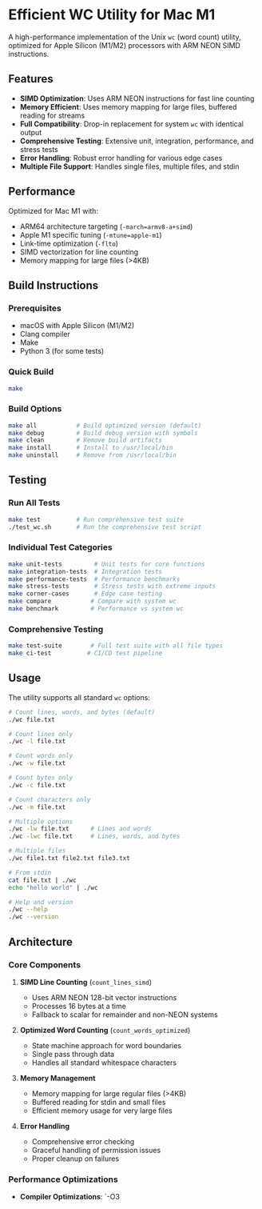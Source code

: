 # Efficient WC Utility for Mac M1

A high-performance implementation of the Unix `wc` (word count) utility, optimized for Apple Silicon (M1/M2) processors with ARM NEON SIMD instructions.

## Features

- **SIMD Optimization**: Uses ARM NEON instructions for fast line counting
- **Memory Efficient**: Uses memory mapping for large files, buffered reading for streams
- **Full Compatibility**: Drop-in replacement for system `wc` with identical output
- **Comprehensive Testing**: Extensive unit, integration, performance, and stress tests
- **Error Handling**: Robust error handling for various edge cases
- **Multiple File Support**: Handles single files, multiple files, and stdin

## Performance

Optimized for Mac M1 with:
- ARM64 architecture targeting (`-march=armv8-a+simd`)
- Apple M1 specific tuning (`-mtune=apple-m1`)
- Link-time optimization (`-flto`)
- SIMD vectorization for line counting
- Memory mapping for large files (>4KB)

## Build Instructions

### Prerequisites
- macOS with Apple Silicon (M1/M2)
- Clang compiler
- Make
- Python 3 (for some tests)

### Quick Build
```bash
make
```

### Build Options
```bash
make all           # Build optimized version (default)
make debug         # Build debug version with symbols
make clean         # Remove build artifacts
make install       # Install to /usr/local/bin
make uninstall     # Remove from /usr/local/bin
```

## Testing

### Run All Tests
```bash
make test          # Run comprehensive test suite
./test_wc.sh       # Run the comprehensive test script
```

### Individual Test Categories
```bash
make unit-tests         # Unit tests for core functions
make integration-tests  # Integration tests
make performance-tests  # Performance benchmarks
make stress-tests       # Stress tests with extreme inputs
make corner-cases       # Edge case testing
make compare           # Compare with system wc
make benchmark         # Performance vs system wc
```

### Comprehensive Testing
```bash
make test-suite        # Full test suite with all file types
make ci-test          # CI/CD test pipeline
```

## Usage

The utility supports all standard `wc` options:

```bash
# Count lines, words, and bytes (default)
./wc file.txt

# Count lines only
./wc -l file.txt

# Count words only  
./wc -w file.txt

# Count bytes only
./wc -c file.txt

# Count characters only
./wc -m file.txt

# Multiple options
./wc -lw file.txt      # Lines and words
./wc -lwc file.txt     # Lines, words, and bytes

# Multiple files
./wc file1.txt file2.txt file3.txt

# From stdin
cat file.txt | ./wc
echo "hello world" | ./wc

# Help and version
./wc --help
./wc --version
```

## Architecture

### Core Components

1. **SIMD Line Counting** (`count_lines_simd`)
   - Uses ARM NEON 128-bit vector instructions
   - Processes 16 bytes at a time
   - Fallback to scalar for remainder and non-NEON systems

2. **Optimized Word Counting** (`count_words_optimized`)
   - State machine approach for word boundaries
   - Single pass through data
   - Handles all standard whitespace characters

3. **Memory Management**
   - Memory mapping for large regular files (>4KB)
   - Buffered reading for stdin and small files
   - Efficient memory usage for very large files

4. **Error Handling**
   - Comprehensive error checking
   - Graceful handling of permission issues
   - Proper cleanup on failures

### Performance Optimizations

- **Compiler Optimizations**: `-O3
